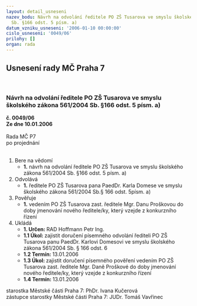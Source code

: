 ```yaml
---
layout: detail_usneseni
nazev_bodu: Návrh na odvolání ředitele PO ZŠ Tusarova ve smyslu školského zákona 561/2004
  Sb. §166 odst. 5 písm. a)
datum_vzniku_usneseni: '2006-01-10 00:00:00'
cislo_usneseni: '0049/06'
prilohy: []
organ: rada
---
```

<div id="ucUsn_pList" class="usn">
	<span><h2>Usnesení rady MČ Praha 7 </h2>
<br></span><div class="standBody">
<span><h3>Návrh na odvolání ředitele PO ZŠ Tusarova ve smyslu školského zákona 561/2004 Sb. §166 odst. 5 písm. a)</h3></span><div class="center">
		<strong>č. 0049/06</strong><br>
	</div>
<div class="center">
		<strong>Ze dne 10.01.2006</strong><br><br>
	</div>Rada MČ P7<br> po projednání<br><br><ol>
<li>Bere na vědomí<ul><li>
<strong>1.</strong> návrh na odvolání ředitele PO ZŠ Tusarova ve smyslu školského zákona 561/2004 Sb. §166 odst. 5 písm. a)</li></ul>
</li>
<li>Odvolává<ul><li>
<strong>1.</strong> ředitele PO ZŠ Tusarova pana PaedDr. Karla Domese ve smyslu školského zákona 561/2004 Sb.§ 166 odst. 5písm. a)</li></ul>
</li>
<li>Pověřuje<ul><li>
<strong>1.</strong> vedením PO ZŠ Tusarova zast. ředitele Mgr. Danu Proškovou do doby jmenování nového ředitele/ky, který vzejde z konkurzního řízení</li></ul>
</li>
<li>Ukládá<ul>
<li>
<strong>1. Určen: </strong>RAD Hoffmann Petr Ing.</li>
<li>
<strong>1.1 Úkol: </strong>zajistit doručení písemného odvolání řediteli  PO ZŠ Tusarova panu PaedDr. Karlovi Domesovi ve smyslu školského zákona 561/2004 Sb. § 166 odst. 6</li>
<li>
<strong>1.2 Termín: </strong>13.01.2006</li>
<li>
<strong>1.3 Úkol: </strong>zajistit doručení písemného pověření vedením PO ZŠ Tusarova zast. ředitele Mgr. Daně Proškové do doby jmenování nového ředitele/ky, který vzejde z konkurzního řízení</li>
<li>
<strong>1.4 Termín: </strong>13.01.2006</li>
</ul>
</li>
</ol>starostka Městské části Praha 7: PhDr. Ivana Kučerová<br>zástupce starostky Městské části Praha 7: JUDr. Tomáš Vavřinec 
</div>
</div>